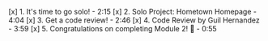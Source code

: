 [x] 1. It's time to go solo! - 2:15
[x] 2. Solo Project: Hometown Homepage - 4:04
[x] 3. Get a code review! - 2:46
[x] 4. Code Review by Guil Hernandez - 3:59
[x] 5. Congratulations on completing Module 2! 🥳 - 0:55